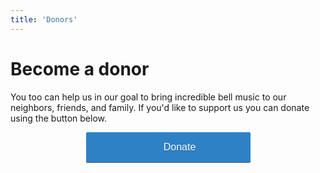 ```yaml
---
title: 'Donors'
---
```


<!--# Our Generous Donors

## Composer-Tier donors ($100 or more)

<div class="donorColumns">
  <p>Anonymous Benefactor</p>
  <p>Anonymous Benefactor</p>
  <p>Anonymous Benefactor</p>
</div>

## Member-Tier Donors ($50 or more)

<div class="donorColumns">
  <p>Anonymous Benefactor</p>
  <p>Anonymous Benefactor</p>
  <p>Anonymous Benefactor</p>
  <p>Anonymous Benefactor</p>
</div>

## Other Donors

<div class="donorColumns">
  <p>Anonymous Benefactor</p>
  <p>Anonymous Benefactor</p>
  <p>Anonymous Benefactor</p>
  <p>Anonymous Benefactor</p>
  <p>Anonymous Benefactor</p>
  <p>Anonymous Benefactor</p>
  <p>Anonymous Benefactor</p>
  <p>Anonymous Benefactor</p>
  <p>Anonymous Benefactor</p>
  <p>Anonymous Benefactor</p>
  <p>Anonymous Benefactor</p>
</div> -->

# Become a donor

You too can help us in our goal to bring incredible bell music to our neighbors, friends, and family.  If you'd like to support us you can donate using the button below.

<p class="opaque">
  <script src="https://donorbox.org/install-popup-button.js" type="text/javascript" defer></script>
  <a class="dbox-donation-button" href="https://donorbox.org/timp-ringers?hide_donation_meter=true" style="text-align:center;margin:0px auto;display:block;width:150px;background:#2d81c5 url(https://d1iczxrky3cnb2.cloudfront.net/red_logo.png) no-repeat 37px center; color: #fff;text-decoration: none;font-family: Verdana,sans-serif;font-size: 16px;padding: 15px 38px 15px 75px; -webkit-border-radius: 2px; -moz-border-radius: 2px; border-radius: 2px; box-shadow: 0 1px 0 0 #5e5e5e; text-shadow: 0 1px rgba(0, 0, 0, 0.3);" >Donate</a>
</p>
